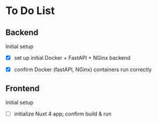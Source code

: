 # To Do List


## Backend

Initial setup
- [x] set up initial Docker + FastAPI + NGinx backend
- [x] confirm Docker (fastAPI, NGinx) containers run correctly


## Frontend

Initial setup
- [ ] initialize Nuxt 4 app; confirm build & run



